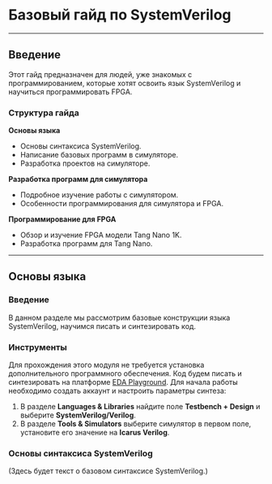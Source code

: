 # Базовый гайд по SystemVerilog
***
## Введение
Этот гайд предназначен для людей, уже знакомых с программированием, которые хотят освоить язык SystemVerilog и научиться программировать FPGA.

### Структура гайда
**Основы языка**
- Основы синтаксиса SystemVerilog.
- Написание базовых программ в симуляторе.
- Разработка проектов на симуляторе.

**Разработка программ для симулятора**
- Подробное изучение работы с симулятором.
- Особенности программирования для симулятора и FPGA.

**Программирование для FPGA**
- Обзор и изучение FPGA модели Tang Nano 1K.
- Разработка программ для Tang Nano.

***


## Основы языка
### Введение
В данном разделе мы рассмотрим базовые конструкции языка SystemVerilog, научимся писать и синтезировать код.

### Инструменты
Для прохождения этого модуля не требуется установка дополнительного программного обеспечения. Код будем писать и синтезировать на платформе [EDA Playground](https://edaplayground.com/home). Для начала работы необходимо создать аккаунт и настроить параметры синтеза:
1. В разделе **Languages & Libraries** найдите поле **Testbench + Design** и выберите **SystemVerilog/Verilog**.
2. В разделе **Tools & Simulators** выберите симулятор в первом поле, установите его значение на **Icarus Verilog**.

### Основы синтаксиса SystemVerilog


(Здесь будет текст о базовом синтаксисе SystemVerilog.)

